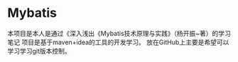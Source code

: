 # Mybatis
本项目是本人是通过《深入浅出《Mybatis技术原理与实践》（杨开振~著）的学习笔记
项目是基于maven+idea的工具的开发学习。
放在GitHub上主要是希望可以学习学习git版本控制。
